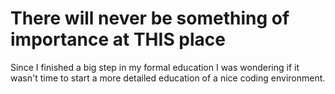 # There will never be something of importance at THIS place

Since I finished a big step in my formal education I was wondering if it wasn't time to start a more detailed education of a nice coding environment.
